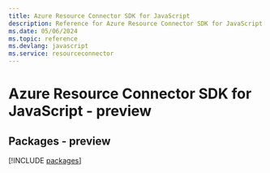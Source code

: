 ```yaml
---
title: Azure Resource Connector SDK for JavaScript
description: Reference for Azure Resource Connector SDK for JavaScript
ms.date: 05/06/2024
ms.topic: reference
ms.devlang: javascript
ms.service: resourceconnector
---
```

# Azure Resource Connector SDK for JavaScript - preview
## Packages - preview
[!INCLUDE [packages](resource-connector-index.md)]